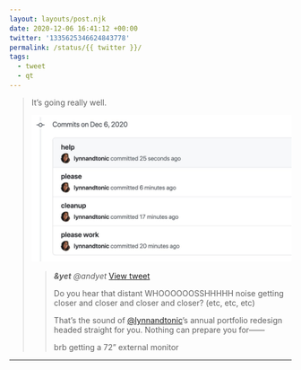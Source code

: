 ```yaml
---
layout: layouts/post.njk
date: 2020-12-06 16:41:12 +00:00
twitter: '1335625346624843778'
permalink: /status/{{ twitter }}/
tags: 
  - tweet
  - qt
---
```


> It’s going really well. 
> 
> ![GitHub commit messages a few minutes apart: please work, cleanup, please, help.](/img/1335625346624843778-EokYCr8UcAAm5ah.jpg)
> 
> > <cite>**&yet** @andyet</cite> [View tweet](https://twitter.com/andyet/status/1335542521267593219)
> > 
> > Do you hear that distant WHOOOOOOSSHHHHH noise getting closer and closer and closer and closer? (etc, etc, etc)
> > 
> > That’s the sound of [@lynnandtonic](/)’s annual portfolio redesign headed straight for you. Nothing can prepare you for——
> > 
> > brb getting a 72” external monitor

---
